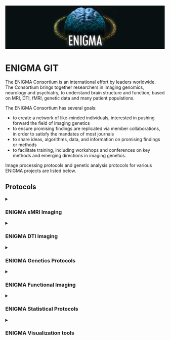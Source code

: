 ![ENIGMA BANNER](https://raw.githubusercontent.com/ENIGMA-git/.github/main/Assets/ENIGMA_BANNER.png "ENIGMA")

# ENIGMA GIT

The ENIGMA Consortium is an international effort by leaders worldwide. The Consortium brings together researchers in imaging genomics, neurology and psychiatry, to understand brain structure and function, based on MRI, DTI, fMRI, genetic data and many patient populations.

The ENIGMA Consortium has several goals:

- to create a network of like-minded individuals, interested in pushing forward the field of imaging genetics
- to ensure promising findings are replicated via member collaborations, in order to satisfy the mandates of most journals
- to share ideas, algorithms, data, and information on promising findings or methods
- to facilitate training, including workshops and conferences on key methods and emerging directions in imaging genetics.

Image processing protocols and genetic analysis protocols for various ENIGMA projects are listed below.

## Protocols

<details>
  <summary><h3>ENIGMA sMRI Imaging</h3></summary>
  
> Detailed structural MRI imaging analysis protocols, including subcortical VOLUME extraction, subcortical SHAPE analysis, cortical thickness and surface area, and sulci measure analysis. 
  
- <details>
    <summary>
    ENIGMA-FreeSurfer-protocol
    </summary>

    - [Cross-sectional](https://github.com/ENIGMA-git/ENIGMA-FreeSurfer-protocol)
    - [Longitudinal](https://github.com/ENIGMA-git/ENIGMA-FreeSurfer-protocol-longitudinal)
    </details>

- <details>
    <summary>Sub-segmentation of amygdalar, hippocampal and thalamic nuclei</summary>

  > Protocol for sub-segmentation of hippocampal nuclei from T1-weighted images

  - [Hippocampal Subfields Protocol](https://github.com/ENIGMA-git/ENIGMA-Subfields)

  > Container allowing for sub-segmentation of thalamic nuclei from T1-weighted images, using FS7.1.1 and Iglesias method (created for ENIGMA OCD)

  - [Thalamic Nuclei Docker](https://hub.docker.com/r/cvriend/enigma_subthal)

- <details>
    <summary>Cerebellar and Spinal Cord Pipelines</summary>

  > Cerebellar and Spinal Cord Pipelines from ENIGMA-Ataxia.

  - [ENIGMA Cerebellum Volumetrics Pipeline](https://forms.gle/N4rcZYfZhiNrh7ri8)
  - [Cerabellar Brain Voxel Based Morphometry Pipeline](https://github.com/Harding-Lab/enigma-ataxia/tree/master/BrainVoxelBasedMorphometry)
  - [Spinal Cord Pipeline](https://github.com/Harding-Lab/enigma-ataxia/tree/master/SpinalCord)
  </details>

- <details>
    <summary>ENIGMA Sulci Protocol</summary>

  > This protocol allows you to segment, label, and visually inspect 123 cortical sulci/subject using FreeSurfer, BrainVISA, R and ImageMagick.
  >
  > Development: [Fabrizio Pizzagalli](mailto:fpizzagalli@gmail.com)

  - [Sulci Protocol](https://drive.google.com/drive/folders/0BwYbl1cTDCImck5DTy15UTMwRXc?usp=sharing)

  </details>

- <details>
    <summary>ENIGMA Subcortical Shape</summary>

  > Streamlined tool to perform fine-grained analysis of deep gray matter morphometry using standard brain MRI.

  - [Shape Protocol](https://enigma.ini.usc.edu/ongoing/enigma-shape-analysis/)
  </details>

- <details>
    <summary>Voxel Based Morphometry</summary>
    
    - <details>
        <summary>ENIGMA VBM Tool</summary>
    
      > The ENIGMA Voxel Based Morphometry (VBM) tool is a fully automated pipeline that performs DARTEL VBM and a number of QC steps and sensitivity analyses. The tool packages up the group data for easy transfer to the coordinating site that performs the voxel-wise meta-analysis.
      >
      > Development: Matthew Kempton, King’s College London.

      - [ENIGMA VBM Tool](https://sites.google.com/view/enigmavbm)

  - <details>
      <summary>ENIGMA Computational Anatomy Toolbox (CAT12)</summary>

    >     These protocols use [CAT12](https://neuro-jena.github.io/cat/)  to process voxel- and surface-based morphometry, but also enable region-based measures for volume and surface data. CAT12 includes various QC options and covers the entire analysis workflow, from cross-sectional or longitudinal data processing, to the statistical analysis, and visualization of results.
    >
    > Development: Christian Gaser, Jena University Hospital.

    - [ENIGMA CAT12 Toolbox](https://neuro-jena.github.io/enigma-cat12/)
    </details>
    </details>

  </details>

  </details>

</details>
<details>
  <summary><h3>ENIGMA DTI Imaging</h3></summary>
  
> Detailed diffusion tensor imaging protocols for the ENIGMA DTI based projects.
  
  - [ENIGMA-DTI: Preprocessing Guidelines](https://github.com/ENIGMA-git/ENIGMA-DTI-Preprocessing-Guidelines)
  - [ENIGMA-DTI: TBSS Protocol](https://github.com/ENIGMA-git/ENIGMA-DTI-TBSS-Protocol)
  - [ENIGMA-DTI: eHarmonize](https://github.com/ahzhu/eharmonize)
</details>

<!--
<details>
  <summary><h3>ENIGMA Subcortical Shape</h3></summary>

> Detailed protocols for ENIGMA Shape analyses.

  - [PlaceHolder]()
  - [PlaceHolder]()
  - [PlaceHolder]()
</details>
-->
<details>
  <summary><h3>ENIGMA Genetics Protocols</h3></summary>
  
> Genetic analysis protocols for ENIGMA1, ENIGMA2 and ENIGMA-Cortex and DTI.

- [ENIGMA-GWAS: ICV, Subcortical, Cortical](https://github.com/ENIGMA-git/Genetics)
- [ENIGMA-GWAS: DTI](https://github.com/ENIGMA-git/ENIGMA_DTI_GWAS)
- [ENIGMA-CNV](https://github.com/ENIGMA-git/ENIGMA-CNV)
- [GCLUST Phenotype Extraction Protocol](https://github.com/ENIGMA-git/GCLUST)
</details>

<details>
    <summary><h3>ENIGMA Functional Imaging</h3></summary>

> Detailed functional MRI imaging analysis protocols for the ENIGMA resting state and task based fMRI based projects.

- [ENIGMA HALFpipe](https://github.com/HALFpipe) - [ENIGMA HALFpipe](https://github.com/halfpipe/halfpipe) - [Quality Control manual](https://github.com/HALFpipe/QualityCheck)
</details>

<details>
<summary><h3>ENIGMA Statistical Protocols</h3></summary>
  
  - <details>
    <summary>coMAPR</summary>
    
    >  A database-backed set of routines for linear modelling and meta-analysis of Neuroimaging data.

    - [coMAPR](https://github.com/ENIGMA-git/coMAPR)

    </details>

- <details>
  <summary>ENIGMA Disease Working Group Stats</summary>

  > The script is intended for the batch processing of multiple linear models, and the results can easily be carried forward to meta-analysis with provided scripts.

  - [ENIGMA Disease Working Group Stats](https://github.com/ENIGMA-git/ENIGMADiseaseWorkingGroupStats)
  </details>

- <details>
  <summary>ComBat for ENIGMA</summary>

  > ComBat is a function that allows for removal of known batch effects. This modified version (written in R) of the function for the ENIGMA Consortium also allows to separate functions for fitting and applying the harmonization, and allows missings and constant rows and minor changes in the arguments of the functions to facilitate their use.
  >
  > Please cite “Increased power by harmonizing structural MRI site differences with the ComBat batch adjustment method in ENIGMA” ([Radua et al., NeuroImage 2020](https://www.sciencedirect.com/science/article/pii/S1053811920304420)).
  >
  > [R package can be downloaded here](https://cran.r-project.org/package=combat.enigma) or installed with the command: `install.packages("combat.enigma")`.

  </details>

- <details>
      <summary>Estimation of multisite accuracy</summary>
      
      >  The effects of the site may severely bias the accuracy of a multisite machine-learning model, even if the analysts removed them when fitting the model in the ‘training set’ and when applying the model in the ‘test set’. This simple R package estimates the accuracy of a multisite machine-learning model unbiasedly. It currently supports the estimation of sensitivity, specificity, balanced accuracy, the area under the curve, correlation, mean squared error, and hazard ratio for binomial, multinomial, gaussian, and survival (time-to-event) outcomes.
      >
      > Please cite “Biased accuracy in multisite machine-learning studies due to incomplete removal of the effects of the site” ([Solanes et al., Psychiatry Res Neuroimaging 2021](https://www.sciencedirect.com/science/article/abs/pii/S0925492721000652?via%3Dihub)).
      >
      > [R package can be downloaded here](https://cran.r-project.org/package=multisite.accuracy) or installed with the command: `install.packages("multisite.accuracy")`. [Browser-based GUI can be accessed here](https://www.imardgroup.com/multisite.accuracy/) (this option does not require installation or any knowledge about R). 
  </details>

</details>

<details>
<summary><h3>ENIGMA Visualization tools</h3></summary>

- <details>
    <summary>ENIGMA Toolbox</summary> 
    
    > A Python/Matlab ecosystem for (i) accessing 100+ ENIGMA datasets, facilitating cross-disorder analysis, (ii) visualizing data on brain surfaces, and (iii) contextualizing findings at the microscale (postmortem cytoarchitecture and gene expression) and macroscale (structural and functional connectomes). The ENIGMA Toolbox equips scientists with tutorials to explore molecular, histological, and network correlates of noninvasive neuroimaging markers of brain disorders. Moreover, the ENIGMA Toolbox bridges the gap between standardized data processing protocols and analytic workflows and facilitates cross-consortia initiatives.<br/>
    > Development and support: Sara Larivière & Boris Bernhardt (MICA Lab – Montreal Neurological Institute).

  - [ENIGMA Toolbox](http://enigma-toolbox.readthedocs.io)
  </details>

  </details>
